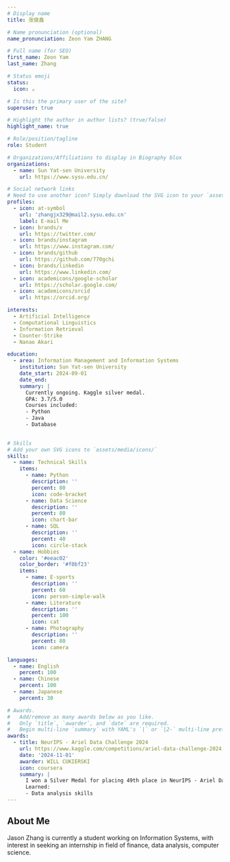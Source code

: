 ```yaml
---
# Display name
title: 张俊鑫

# Name pronunciation (optional)
name_pronunciation: Zeon Yam ZHANG

# Full name (for SEO)
first_name: Zeon Yam
last_name: Zhang

# Status emoji
status: 
  icon: ☕️

# Is this the primary user of the site?
superuser: true

# Highlight the author in author lists? (true/false)
highlight_name: true

# Role/position/tagline
role: Student

# Organizations/Affiliations to display in Biography blox
organizations:
  - name: Sun Yat-sen University
    url: https://www.sysu.edu.cn/

# Social network links
# Need to use another icon? Simply download the SVG icon to your `assets/media/icons/` folder.
profiles:
  - icon: at-symbol
    url: 'zhangjx329@mail2.sysu.edu.cn'
    label: E-mail Me
  - icon: brands/x
    url: https://twitter.com/
  - icon: brands/instagram
    url: https://www.instagram.com/
  - icon: brands/github
    url: https://github.com/770gchi
  - icon: brands/linkedin
    url: https://www.linkedin.com/
  - icon: academicons/google-scholar
    url: https://scholar.google.com/
  - icon: academicons/orcid
    url: https://orcid.org/

interests:
  - Artificial Intelligence
  - Computational Linguistics
  - Information Retrieval
  - Counter-Strike
  - Nanao Akari

education:
  - area: Information Management and Information Systems
    institution: Sun Yat-sen University
    date_start: 2024-09-01
    date_end: 
    summary: |
      Currently ongoing. Kaggle silver medal.
      GPA: 3.7/5.0
      Courses included:
      - Python
      - Java
      - Database

      
# Skills
# Add your own SVG icons to `assets/media/icons/`
skills:
  - name: Technical Skills
    items:
      - name: Python
        description: ''
        percent: 80
        icon: code-bracket
      - name: Data Science
        description: ''
        percent: 80
        icon: chart-bar
      - name: SQL
        description: ''
        percent: 40
        icon: circle-stack
  - name: Hobbies
    color: '#eeac02'
    color_border: '#f0bf23'
    items:
      - name: E-sports
        description: ''
        percent: 60
        icon: person-simple-walk
      - name: Literature
        description: ''
        percent: 100
        icon: cat
      - name: Photography
        description: ''
        percent: 80
        icon: camera

languages:
  - name: English
    percent: 100
  - name: Chinese
    percent: 100
  - name: Japanese
    percent: 30

# Awards.
#   Add/remove as many awards below as you like.
#   Only `title`, `awarder`, and `date` are required.
#   Begin multi-line `summary` with YAML's `|` or `|2-` multi-line prefix and indent 2 spaces below.
awards:
  - title: NeurIPS - Ariel Data Challenge 2024
    url: https://www.kaggle.com/competitions/ariel-data-challenge-2024
    date: '2024-11-01'
    awarder: WILL CUKIERSKI
    icon: coursera
    summary: |
      I won a Silver Medal for placing 49th place in NeurIPS - Ariel Data Challenge 2024.
      Learned:
      - Data analysis skills
---
```


## About Me

Jason Zhang is currently a student working on Information Systems, with interest in seeking an internship in field of finance, data analysis, computer science.

